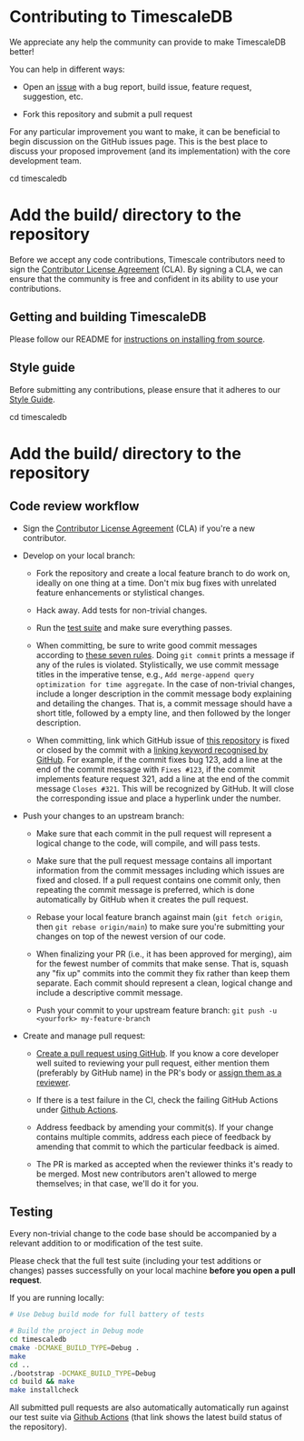 # Contributing to TimescaleDB

We appreciate any help the community can provide to make TimescaleDB better!  

You can help in different ways:

* Open an [issue](https://github.com/timescale/timescaledb/issues) with a
  bug report, build issue, feature request, suggestion, etc.

* Fork this repository and submit a pull request

For any particular improvement you want to make, it can be beneficial to
begin discussion on the GitHub issues page. This is the best place to
discuss your proposed improvement (and its implementation) with the core
development team.

cd timescaledb
# Add the build/ directory to the repository

Before we accept any code contributions, Timescale contributors need to
sign the [Contributor License Agreement](https://cla-assistant.io/timescale/timescaledb) (CLA). By signing a CLA, we can
ensure that the community is free and confident in its ability to use your
contributions.

## Getting and building TimescaleDB

Please follow our README for [instructions on installing from source](https://github.com/timescale/timescaledb/blob/main/README.md#option-3---from-source).

## Style guide

Before submitting any contributions, please ensure that it adheres to
our [Style Guide](docs/StyleGuide.md).

cd timescaledb
# Add the build/ directory to the repository

## Code review workflow

* Sign the [Contributor License Agreement](https://cla-assistant.io/timescale/timescaledb) (CLA) if you're a new contributor.

* Develop on your local branch:

    * Fork the repository and create a local feature branch to do work on,
      ideally on one thing at a time.  Don't mix bug fixes with unrelated
      feature enhancements or stylistical changes.

    * Hack away. Add tests for non-trivial changes.

    * Run the [test suite](#testing) and make sure everything passes.

    * When committing, be sure to write good commit messages according to [these
      seven rules](https://chris.beams.io/posts/git-commit/#seven-rules). Doing 
      `git commit` prints a message if any of the rules is violated. 
      Stylistically,
      we use commit message titles in the imperative tense, e.g., `Add
      merge-append query optimization for time aggregate`.  In the case of
      non-trivial changes, include a longer description in the commit message
      body explaining and detailing the changes.  That is, a commit message
      should have a short title, followed by a empty line, and then
      followed by the longer description.

    * When committing, link which GitHub issue of [this 
      repository](https://github.com/timescale/timescaledb/issues) is fixed or 
      closed by the commit with a [linking keyword recognised by 
      GitHub](https://docs.github.com/en/github/managing-your-work-on-github/linking-a-pull-request-to-an-issue#linking-a-pull-request-to-an-issue-using-a-keyword). 
      For example, if the commit fixes bug 123, add a line at the end of the 
      commit message with  `Fixes #123`, if the commit implements feature 
      request 321, add a line at the end of the commit message `Closes #321`.
      This will be recognized by GitHub. It will close the corresponding issue 
      and place a hyperlink under the number.

* Push your changes to an upstream branch:

    * Make sure that each commit in the pull request will represent a
      logical change to the code, will compile, and will pass tests.

    * Make sure that the pull request message contains all important 
      information from the commit messages including which issues are
      fixed and closed. If a pull request contains one commit only, then
      repeating the commit message is preferred, which is done automatically
      by GitHub when it creates the pull request.

    * Rebase your local feature branch against main (`git fetch origin`,
      then `git rebase origin/main`) to make sure you're
      submitting your changes on top of the newest version of our code.

    * When finalizing your PR (i.e., it has been approved for merging),
      aim for the fewest number of commits that
      make sense. That is, squash any "fix up" commits into the commit they
      fix rather than keep them separate. Each commit should represent a
      clean, logical change and include a descriptive commit message.

    * Push your commit to your upstream feature branch: `git push -u <yourfork> my-feature-branch`

* Create and manage pull request:

    * [Create a pull request using GitHub](https://help.github.com/articles/creating-a-pull-request).
      If you know a core developer well suited to reviewing your pull
      request, either mention them (preferably by GitHub name) in the PR's
      body or [assign them as a reviewer](https://help.github.com/articles/assigning-issues-and-pull-requests-to-other-github-users/).

    * If there is a test failure in the CI, check the failing GitHub Actions under [Github Actions](https://github.com/timescale/timescaledb/actions).

    * Address feedback by amending your commit(s). If your change contains
      multiple commits, address each piece of feedback by amending that
      commit to which the particular feedback is aimed.

    * The PR is marked as accepted when the reviewer thinks it's ready to be
      merged.  Most new contributors aren't allowed to merge themselves; in
      that case, we'll do it for you.

## Testing

Every non-trivial change to the code base should be accompanied by a
relevant addition to or modification of the test suite.

Please check that the full test suite (including your test additions
or changes) passes successfully on your local machine **before you
open a pull request**.

If you are running locally:
```bash
# Use Debug build mode for full battery of tests

# Build the project in Debug mode
cd timescaledb
cmake -DCMAKE_BUILD_TYPE=Debug .
make
cd ..
./bootstrap -DCMAKE_BUILD_TYPE=Debug
cd build && make
make installcheck
```

All submitted pull requests are also automatically automatically
run against our test suite via [Github Actions](https://github.com/timescale/timescaledb/actions)
(that link shows the latest build status of the repository).

